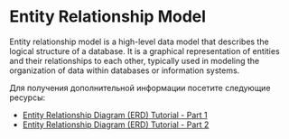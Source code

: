 # Entity Relationship Model

Entity relationship model is a high-level data model that describes the logical structure of a database. It is a graphical representation of entities and their relationships to each other, typically used in modeling the organization of data within databases or information systems.

Для получения дополнительной информации посетите следующие ресурсы:

- [Entity Relationship Diagram (ERD) Tutorial - Part 1](https://www.youtube.com/watch?v=QpdhBUYk7Kk)
- [Entity Relationship Diagram (ERD) Tutorial - Part 2](https://www.youtube.com/watch?v=-CuY5ADwn24)
